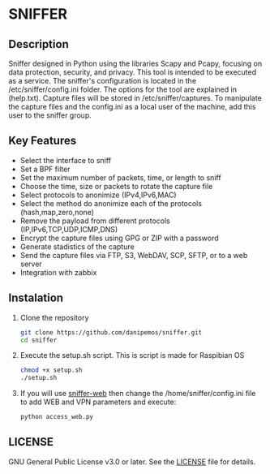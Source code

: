 # SNIFFER

## Description
Sniffer designed in Python using the libraries Scapy and Pcapy, focusing on data protection, security, and privacy. This tool is intended to be executed as a service. The sniffer's configuration is located in the /etc/sniffer/config.ini folder. The options for the tool are explained in (help.txt). Capture files will be stored in /etc/sniffer/captures. To manipulate the capture files and the config.ini as a local user of the machine, add this user to the sniffer group.
## Key Features
  - Select the interface to sniff
  - Set a BPF filter
  - Set the maximum number of packets, time, or length to sniff
  - Choose the time, size or packets to rotate the capture file
  - Select protocols to anonimize (IPv4,IPv6,MAC)
  - Select the method do anonimize each of the protocols (hash,map,zero,none)
  - Remove the payload from different protocols (IP,IPv6,TCP,UDP,ICMP,DNS)
  - Encrypt the capture files using GPG or ZIP with a password
  - Generate stadistics of the capture
  - Send the capture files via FTP, S3, WebDAV, SCP, SFTP, or to a web server
  - Integration with zabbix

## Instalation
1. Clone the repository
   ```bash
   git clone https://github.com/danipemos/sniffer.git
   cd sniffer
2. Execute the setup.sh script. This is script is made for Raspibian OS
   ```bash
   chmod +x setup.sh
   ./setup.sh
3. If you will use [sniffer-web](https://github.com/danipemos/sniffer-WEB) then change the /home/sniffer/config.ini file to add WEB and VPN parameters and execute:
   ```bash
   python access_web.py
## LICENSE
GNU General Public License v3.0 or later. See the [LICENSE](LICENSE) file for details.
